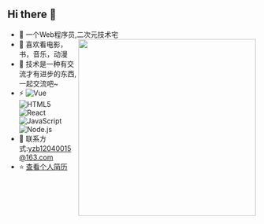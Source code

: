 ## Hi there 👋     
* 🏡 一个Web程序员,二次元技术宅  <img align="right" src="https://github-readme-stats.vercel.app/api?username=gudanya123&show_icons=true&theme=graywhite&bg_color=0,EC6C6C,FFD479,FFFC79,73FA79&line_height=24" width="360">
* 🤔  喜欢看电影，书，音乐，动漫  
* 🌱  技术是一种有交流才有进步的东西,一起交流吧~  
*  ⚡ ![Vue](https://img.shields.io/badge/-Vue-41b883?style=flat-square&logo=Vue)
     ![HTML5](https://img.shields.io/badge/-HTML5-E34F26?style=flat-square&logo=html5&logoColor=white)
     ![React](https://img.shields.io/badge/-React-0086ca?style=flat-square&logo=React&logoColor=white)
     ![JavaScript](https://img.shields.io/badge/-JavaScript-181717?style=flat-square&logo=JavaScript)
     ![Node.js](https://img.shields.io/badge/-Node.js-27894d?style=flat-square&logo=Node.js&logoColor=white)  
* 💬  联系方式:yzb12040015@163.com  
* ⭐️  [查看个人简历](https://gudanya123.github.io/myResume/)





